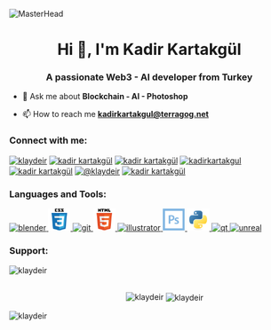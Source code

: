 ![MasterHead](https://miro.medium.com/v2/resize:fit:1400/1*HLGtY6O2vUHqIyEbWdmBgA.jpeg)
<h1 align="center">Hi 👋, I'm Kadir Kartakgül</h1>
<h3 align="center">A passionate Web3 - AI developer from Turkey</h3>

- 💬 Ask me about **Blockchain - AI - Photoshop**

- 📫 How to reach me **kadirkartakgul@terragog.net**

<h3 align="left">Connect with me:</h3>
<p align="left">
<a href="https://twitter.com/klaydeir" target="blank"><img align="center" src="https://raw.githubusercontent.com/rahuldkjain/github-profile-readme-generator/master/src/images/icons/Social/twitter.svg" alt="klaydeir" height="30" width="40" /></a>
<a href="https://linkedin.com/in/kadir kartakgül" target="blank"><img align="center" src="https://raw.githubusercontent.com/rahuldkjain/github-profile-readme-generator/master/src/images/icons/Social/linked-in-alt.svg" alt="kadir kartakgül" height="30" width="40" /></a>
<a href="https://fb.com/kadir kartakgül" target="blank"><img align="center" src="https://raw.githubusercontent.com/rahuldkjain/github-profile-readme-generator/master/src/images/icons/Social/facebook.svg" alt="kadir kartakgül" height="30" width="40" /></a>
<a href="https://instagram.com/kadirkartakgul" target="blank"><img align="center" src="https://raw.githubusercontent.com/rahuldkjain/github-profile-readme-generator/master/src/images/icons/Social/instagram.svg" alt="kadirkartakgul" height="30" width="40" /></a>
<a href="https://www.behance.net/kadir kartakgül" target="blank"><img align="center" src="https://raw.githubusercontent.com/rahuldkjain/github-profile-readme-generator/master/src/images/icons/Social/behance.svg" alt="kadir kartakgül" height="30" width="40" /></a>
<a href="https://medium.com/@klaydeir" target="blank"><img align="center" src="https://raw.githubusercontent.com/rahuldkjain/github-profile-readme-generator/master/src/images/icons/Social/medium.svg" alt="@klaydeir" height="30" width="40" /></a>
<a href="https://www.youtube.com/c/kadir kartakgül" target="blank"><img align="center" src="https://raw.githubusercontent.com/rahuldkjain/github-profile-readme-generator/master/src/images/icons/Social/youtube.svg" alt="kadir kartakgül" height="30" width="40" /></a>
</p>

<h3 align="left">Languages and Tools:</h3>
<p align="left"> <a href="https://www.blender.org/" target="_blank" rel="noreferrer"> <img src="https://download.blender.org/branding/community/blender_community_badge_white.svg" alt="blender" width="40" height="40"/> </a> <a href="https://www.w3schools.com/css/" target="_blank" rel="noreferrer"> <img src="https://raw.githubusercontent.com/devicons/devicon/master/icons/css3/css3-original-wordmark.svg" alt="css3" width="40" height="40"/> </a> <a href="https://git-scm.com/" target="_blank" rel="noreferrer"> <img src="https://www.vectorlogo.zone/logos/git-scm/git-scm-icon.svg" alt="git" width="40" height="40"/> </a> <a href="https://www.w3.org/html/" target="_blank" rel="noreferrer"> <img src="https://raw.githubusercontent.com/devicons/devicon/master/icons/html5/html5-original-wordmark.svg" alt="html5" width="40" height="40"/> </a> <a href="https://www.adobe.com/in/products/illustrator.html" target="_blank" rel="noreferrer"> <img src="https://www.vectorlogo.zone/logos/adobe_illustrator/adobe_illustrator-icon.svg" alt="illustrator" width="40" height="40"/> </a> <a href="https://www.photoshop.com/en" target="_blank" rel="noreferrer"> <img src="https://raw.githubusercontent.com/devicons/devicon/master/icons/photoshop/photoshop-line.svg" alt="photoshop" width="40" height="40"/> </a> <a href="https://www.python.org" target="_blank" rel="noreferrer"> <img src="https://raw.githubusercontent.com/devicons/devicon/master/icons/python/python-original.svg" alt="python" width="40" height="40"/> </a> <a href="https://www.qt.io/" target="_blank" rel="noreferrer"> <img src="https://upload.wikimedia.org/wikipedia/commons/0/0b/Qt_logo_2016.svg" alt="qt" width="40" height="40"/> </a> <a href="https://unrealengine.com/" target="_blank" rel="noreferrer"> <img src="https://raw.githubusercontent.com/kenangundogan/fontisto/036b7eca71aab1bef8e6a0518f7329f13ed62f6b/icons/svg/brand/unreal-engine.svg" alt="unreal" width="40" height="40"/> </a> </p>

<h3 align="left">Support:</h3>
<p><a href="https://www.buymeacoffee.com/klaydeir"> <img align="left" src="https://cdn.buymeacoffee.com/buttons/v2/default-yellow.png" height="50" width="210" alt="klaydeir" /></a></p><br><br>

<p><img align="left" src="https://github-readme-stats.vercel.app/api/top-langs?username=klaydeir&show_icons=true&locale=en&layout=compact" alt="klaydeir" /></p>

<p>&nbsp;<img align="center" src="https://github-readme-stats.vercel.app/api?username=klaydeir&show_icons=true&locale=en" alt="klaydeir" /></p>

<p><img align="center" src="https://github-readme-streak-stats.herokuapp.com/?user=klaydeir&" alt="klaydeir" /></p>


